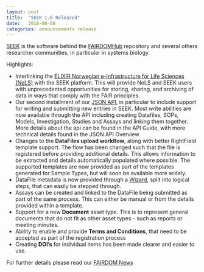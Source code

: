```yaml
---
layout: post
title:  "SEEK 1.6 Released"
date:   2018-06-08
categories: announcements release
---
```


[SEEK](http://seek4science.org/) is the software behind the [FAIRDOMHub](https://fairdomhub.org) repository and several others researcher communities, in particular in systems biology.

Highlights:

* Interlinking the [ELIXIR Norwegian e-Infrastructure for Life Sciences (NeLS)](https://nels.bioinfo.no/) with the SEEK platform. This will provide NeLS and SEEK users with unprecedented opportunities for storing, sharing, and archiving of data in ways that comply with the FAIR principles.
* Our second installment of our [JSON API](https://docs.seek4science.org/help/user-guide/api.html), in particular to include support for writing and submitting new entries in SEEK. Most write abilities are now available through the API including creating Datafiles, SOPs, Models, Investigation, Studies and Assays and linking them together. More details about the api can be found in the API Guide, with more technical details found in the JSON API Overview
* Changes to the **DataFiles upload workflow**, along with better RightField template support. The flow has been changed such that the file is registered before providing additional details. This allows information to be extracted and details automatically populated where possible. The supported templates are now provided as part of the templates generated for Sample Types, but will soon be available more widely.
* DataFile metadata is now provided through a [Wizard](https://docs.seek4science.org/help/user-guide/data-file-upload-wizard.html), split into logical steps, that can easily be stepped through.
* Assays can be created and linked to the DataFile being submitted as part of the same process. This can either be manual or from the details provided within a template.
* Support for a new **Document** asset type. This is to represent general documents that do not fit as other asset types - such as reports or meeting minutes.
* Ability to enable and provide **Terms and Conditions**, that need to be accepted as part of the registration process
* Creating **DOI’s** for individual items has been made clearer and easier to use.


For further details please read our [FAIRDOM News](https://fair-dom.org/2018/06/11/updates-to-the-fairdom-software-seek-v1-6-0/)